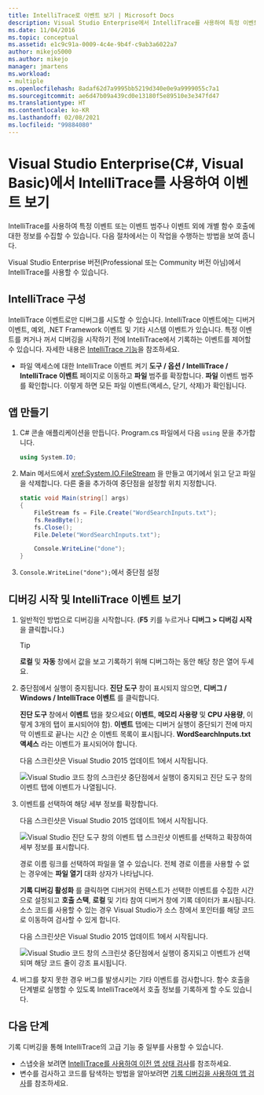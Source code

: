 ```yaml
---
title: IntelliTrace로 이벤트 보기 | Microsoft Docs
description: Visual Studio Enterprise에서 IntelliTrace를 사용하여 특정 이벤트, 이벤트 범주, 개별 함수 호출에 대한 데이터를 수집하는 방법에 대해 알아봅니다.
ms.date: 11/04/2016
ms.topic: conceptual
ms.assetid: e1c9c91a-0009-4c4e-9b4f-c9ab3a6022a7
author: mikejo5000
ms.author: mikejo
manager: jmartens
ms.workload:
- multiple
ms.openlocfilehash: 8adaf62d7a9995bb5219d340e0e9a9999055c7a1
ms.sourcegitcommit: ae6d47b09a439cd0e13180f5e89510e3e347fd47
ms.translationtype: HT
ms.contentlocale: ko-KR
ms.lasthandoff: 02/08/2021
ms.locfileid: "99884080"
---
```

# <a name="view-events-with-intellitrace-in-visual-studio-enterprise-c-visual-basic"></a>Visual Studio Enterprise(C#, Visual Basic)에서 IntelliTrace를 사용하여 이벤트 보기

IntelliTrace를 사용하여 특정 이벤트 또는 이벤트 범주나 이벤트 외에 개별 함수 호출에 대한 정보를 수집할 수 있습니다. 다음 절차에서는 이 작업을 수행하는 방법을 보여 줍니다.

Visual Studio Enterprise 버전(Professional 또는 Community 버전 아님)에서 IntelliTrace를 사용할 수 있습니다.

## <a name="configure-intellitrace"></a><a name="GettingStarted"></a>IntelliTrace 구성

IntelliTrace 이벤트로만 디버그를 시도할 수 있습니다. IntelliTrace 이벤트에는 디버거 이벤트, 예외, .NET Framework 이벤트 및 기타 시스템 이벤트가 있습니다. 특정 이벤트를 켜거나 꺼서 디버깅을 시작하기 전에 IntelliTrace에서 기록하는 이벤트를 제어할 수 있습니다. 자세한 내용은 [IntelliTrace 기능](../debugger/intellitrace-features.md)을 참조하세요.

- 파일 액세스에 대한 IntelliTrace 이벤트 켜기 **도구 / 옵션 / IntelliTrace / IntelliTrace 이벤트** 페이지로 이동하고 **파일** 범주를 확장합니다. **파일** 이벤트 범주를 확인합니다. 이렇게 하면 모든 파일 이벤트(액세스, 닫기, 삭제)가 확인됩니다.

## <a name="create-your-app"></a>앱 만들기

1. C# 콘솔 애플리케이션을 만듭니다. Program.cs 파일에서 다음 `using` 문을 추가합니다.

    ```csharp
    using System.IO;
    ```

2. Main 메서드에서 <xref:System.IO.FileStream> 을 만들고 여기에서 읽고 닫고 파일을 삭제합니다. 다른 줄을 추가하여 중단점을 설정할 위치 지정합니다.

    ```csharp
    static void Main(string[] args)
    {
        FileStream fs = File.Create("WordSearchInputs.txt");
        fs.ReadByte();
        fs.Close();
        File.Delete("WordSearchInputs.txt");

        Console.WriteLine("done");
    }
    ```

3. `Console.WriteLine("done");`에서 중단점 설정

## <a name="start-debugging-and-view-intellitrace-events"></a>디버깅 시작 및 IntelliTrace 이벤트 보기

1. 일반적인 방법으로 디버깅을 시작합니다. (**F5** 키를 누르거나 **디버그 > 디버깅 시작** 을 클릭합니다.)

    > [!TIP]
    > **로컬** 및 **자동** 창에서 값을 보고 기록하기 위해 디버그하는 동안 해당 창은 열어 두세요.

2. 중단점에서 실행이 중지됩니다. **진단 도구** 창이 표시되지 않으면, **디버그 / Windows / IntelliTrace 이벤트** 를 클릭합니다.

    **진단 도구** 창에서 **이벤트** 탭을 찾으세요( **이벤트**, **메모리 사용량** 및 **CPU 사용량**, 이렇게 3개의 탭이 표시되어야 함). **이벤트** 탭에는 디버거 실행이 중단되기 전에 마지막 이벤트로 끝나는 시간 순 이벤트 목록이 표시됩니다. **WordSearchInputs.txt 액세스** 라는 이벤트가 표시되어야 합니다.

    다음 스크린샷은 Visual Studio 2015 업데이트 1에서 시작됩니다.

    ![Visual Studio 코드 창의 스크린샷 중단점에서 실행이 중지되고 진단 도구 창의 이벤트 탭에 이벤트가 나열됩니다.](../debugger/media/intellitrace-update1.png)

3. 이벤트를 선택하여 해당 세부 정보를 확장합니다.

    다음 스크린샷은 Visual Studio 2015 업데이트 1에서 시작됩니다.

    ![Visual Studio 진단 도구 창의 이벤트 탭 스크린샷 이벤트를 선택하고 확장하여 세부 정보를 표시합니다.](../debugger/media/intellitraceupdate1-singleevent.png)

    경로 이름 링크를 선택하여 파일을 열 수 있습니다. 전체 경로 이름을 사용할 수 없는 경우에는 **파일 열기** 대화 상자가 나타납니다.

    **기록 디버깅 활성화** 를 클릭하면 디버거의 컨텍스트가 선택한 이벤트를 수집한 시간으로 설정되고 **호출 스택**, **로컬** 및 기타 참여 디버거 창에 기록 데이터가 표시됩니다. 소스 코드를 사용할 수 있는 경우 Visual Studio가 소스 창에서 포인터를 해당 코드로 이동하여 검사할 수 있게 합니다.

    다음 스크린샷은 Visual Studio 2015 업데이트 1에서 시작됩니다.

    ![Visual Studio 코드 창의 스크린샷 중단점에서 실행이 중지되고 이벤트가 선택되며 해당 코드 줄이 강조 표시됩니다.](../debugger/media/historicaldebugging-update1.png)

4. 버그를 찾지 못한 경우 버그를 발생시키는 기타 이벤트를 검사합니다. 함수 호출을 단계별로 실행할 수 있도록 IntelliTrace에서 호출 정보를 기록하게 할 수도 있습니다.

## <a name="next-steps"></a>다음 단계

기록 디버깅을 통해 IntelliTrace의 고급 기능 중 일부를 사용할 수 있습니다.

- 스냅숏을 보려면 [IntelliTrace를 사용하여 이전 앱 상태 검사](../debugger/view-historical-application-state.md)를 참조하세요.
- 변수를 검사하고 코드를 탐색하는 방법을 알아보려면 [기록 디버깅을 사용하여 앱 검사](../debugger/historical-debugging-inspect-app.md)를 참조하세요.
